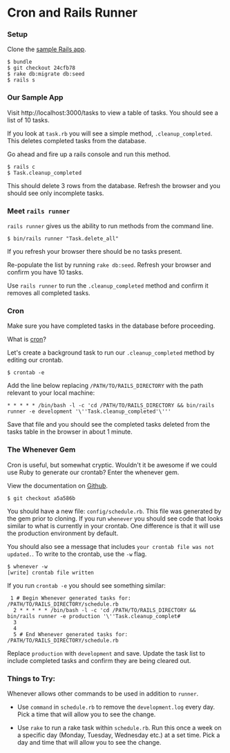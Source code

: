 # Cron and Rails Runner
### Setup
Clone the [sample Rails app](https://github.com/turingschool-examples/cron_and_rails_runner).

```
$ bundle
$ git checkout 24cfb78
$ rake db:migrate db:seed
$ rails s
```

### Our Sample App

Visit http://localhost:3000/tasks to view a table of tasks.
You should see a list of 10 tasks.

If you look at `task.rb` you will see a simple method, `.cleanup_completed`. This deletes completed tasks from the database.

Go ahead and fire up a rails console and run this method.

```
$ rails c
$ Task.cleanup_completed
```

This should delete 3 rows from the database. Refresh the browser and you should see only incomplete tasks.

### Meet `rails runner`

`rails runner` gives us the ability to run methods from the command line.

```
$ bin/rails runner "Task.delete_all"
```

If you refresh your browser there should be no tasks present.

Re-populate the list by running `rake db:seed`. Refresh your browser and confirm you have 10 tasks.

Use `rails runner` to run the `.cleanup_completed` method and confirm  it removes all completed tasks.

### Cron

Make sure you have completed tasks in the database before proceeding.

What is [cron](http://en.wikipedia.org/wiki/Cron)?

Let's create a background task to run our `.cleanup_completed` method by editing our crontab.

```
$ crontab -e
```

Add the line below replacing `/PATH/TO/RAILS_DIRECTORY` with the path relevant to your local machine:

```
* * * * * /bin/bash -l -c 'cd /PATH/TO/RAILS_DIRECTORY && bin/rails runner -e development '\''Task.cleanup_completed'\'''
```

Save that file and you should see the completed tasks deleted from the tasks table in the browser in about 1 minute.

### The Whenever Gem

Cron is useful, but somewhat cryptic. Wouldn't it be awesome if we could use Ruby to generate our crontab? Enter the whenever gem.

View the documentation on [Github](https://github.com/javan/whenever).

```
$ git checkout a5a586b
```

You should have a new file: `config/schedule.rb`. This file was generated by the gem prior to cloning. If you run `whenever` you should see code that looks similar to what is currently in your crontab. One difference is that it will use the production environment by default.

You should also see a message that includes `your crontab file was not updated.`. To write to the crontab, use the `-w` flag.

```
$ whenever -w
[write] crontab file written
```

If you run `crontab -e` you should see something similar:

```
 1 # Begin Whenever generated tasks for: /PATH/TO/RAILS_DIRECTORY/schedule.rb
  2 * * * * * /bin/bash -l -c 'cd /PATH/TO/RAILS_DIRECTORY && bin/rails runner -e production '\''Task.cleanup_complet#
  3
  4
  5 # End Whenever generated tasks for: /PATH/TO/RAILS_DIRECTORY/schedule.rb
```

Replace `production` with `development` and save. Update the task list to include completed tasks and confirm they are being cleared out.

### Things to Try:

Whenever allows other commands to be used in addition to `runner`.

* Use `command` in `schedule.rb` to remove the `development.log` every day. Pick a time that will allow you to see the change.

* Use `rake` to run a rake task within `schedule.rb`. Run this once a week on a specific day (Monday, Tuesday, Wednesday etc.) at a set time. Pick a day and time that will allow you to see the change.
